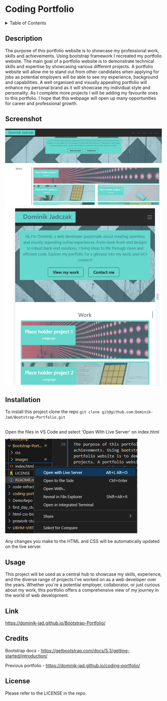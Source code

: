# Coding Portfolio


<details>
  <summary>Table of Contents</summary>
  <ol>
    <li><a href="#Description">Description</a></li>
    <li><a href="#Screenshot">Screenshot</a></li>
    <li><a href="#Installation">Installation</a></li>
    <li><a href="#Usage">Usage</a></li>
    <li><a href="#Link">Link</a></li>
    <li><a href="#Credits">Credits</a></li>
    <li><a href="#License">License</a></li>
  </ol>
</details>


## Description

The purpose of this portfolio website is to showcase my professional work, skills and achievements. Using bootstrap framework I recreated my portfolio website. The main goal of a portfolio website is to demonstrate technical skills and expertise by showcasing various different projects. A portfolio website will allow me to stand out from other candidates when applying for jobs as potential employers will be able to see my experience, background and capabilities. A well organised and visually appealing portfolio will enhance my personal brand as it will showcase my individual style and personality. As I complete more projects I will be adding my favourite ones to this portfolio. I hope that this webpage will open up many opportunities for career and professional growth.


## Screenshot


![Screenshot of the first part website used for this challenge](./images/screenshot-01.png)
![Screenshot showing responsive desing](.//images/screenshot-02.png)


## Installation


To install this project clone the repo
    ```
    git clone git@github.com:Dominik-Jad/Bootstrap-Portfolio.git
    ```
    
<br> 
Open the files in VS Code and select 'Open With Live Server' on index.html


![Screenshot of vs code with open with live server option open](./images/screenshot-run.png)


Any changes you make to the HTML and CSS will be automatically updated on the live server.


## Usage


This project will be used as a central hub to showcase my skills, experience, and the diverse range of projects I've worked on as a web developer over the years. Whether you're a potential employer, collaborator, or just curious about my work, this portfolio offers a comprehensive view of my journey in the world of web development.


## Link

https://dominik-jad.github.io/Bootstrap-Portfolio/

## Credits
Bootstrap docs - https://getbootstrap.com/docs/5.3/getting-started/introduction/

Previous portfolio - https://dominik-jad.github.io/coding-portfolio/


## License


Please refer to the LICENSE in the repo.

